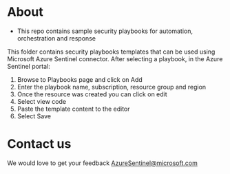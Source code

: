 # About
* This repo contains sample security playbooks for automation, orchestration and response

This folder contains security playbooks templates that can be used using Microsoft Azure Sentinel connector.
After selecting a playbook, in the Azure Sentinel portal:
1. Browse to Playbooks page and click on Add
2. Enter the playbook name, subscription, resource group and region
3. Once the resource was created you can click on edit 
4. Select view code
5. Paste the template content to the editor
6. Select Save

# Contact us
We would love to get your feedback AzureSentinel@microsoft.com
